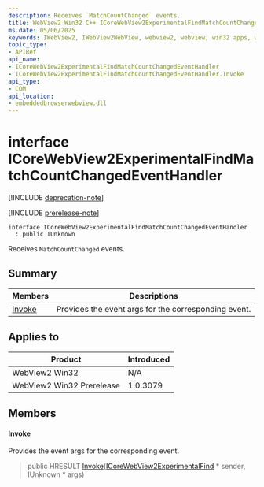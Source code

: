 ```yaml
---
description: Receives `MatchCountChanged` events.
title: WebView2 Win32 C++ ICoreWebView2ExperimentalFindMatchCountChangedEventHandler
ms.date: 05/06/2025
keywords: IWebView2, IWebView2WebView, webview2, webview, win32 apps, win32, edge, ICoreWebView2, ICoreWebView2Controller, browser control, edge html, ICoreWebView2ExperimentalFindMatchCountChangedEventHandler
topic_type: 
- APIRef
api_name:
- ICoreWebView2ExperimentalFindMatchCountChangedEventHandler
- ICoreWebView2ExperimentalFindMatchCountChangedEventHandler.Invoke
api_type:
- COM
api_location:
- embeddedbrowserwebview.dll
---
```


# interface ICoreWebView2ExperimentalFindMatchCountChangedEventHandler

[!INCLUDE [deprecation-note](../includes/deprecation-note.md)]

[!INCLUDE [prerelease-note](../includes/prerelease-note.md)]

```
interface ICoreWebView2ExperimentalFindMatchCountChangedEventHandler
  : public IUnknown
```

Receives `MatchCountChanged` events.

## Summary

 Members                        | Descriptions
--------------------------------|---------------------------------------------
[Invoke](#invoke) | Provides the event args for the corresponding event.

## Applies to

Product                         | Introduced
--------------------------------|---------------------------------------------
WebView2 Win32            |    N/A
WebView2 Win32 Prerelease |    1.0.3079

## Members

#### Invoke

Provides the event args for the corresponding event.

> public HRESULT [Invoke](#invoke)([ICoreWebView2ExperimentalFind](icorewebview2experimentalfind.md#icorewebview2experimentalfind) * sender, IUnknown * args)


